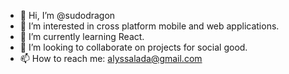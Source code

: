 - 👋 Hi, I’m @sudodragon
- 👀 I’m interested in cross platform mobile and web applications.
- 🌱 I’m currently learning React.
- 💞️ I’m looking to collaborate on projects for social good.
- 📫 How to reach me: alyssalada@gmail.com

